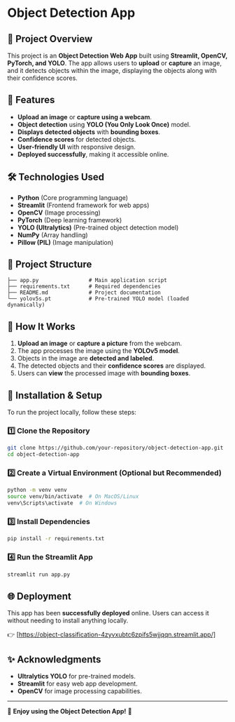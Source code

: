# Object Detection App

## 📌 Project Overview
This project is an **Object Detection Web App** built using **Streamlit, OpenCV, PyTorch, and YOLO**. The app allows users to **upload** or **capture** an image, and it detects objects within the image, displaying the objects along with their confidence scores.

## 🚀 Features
- **Upload an image** or **capture using a webcam**.
- **Object detection** using **YOLO (You Only Look Once)** model.
- **Displays detected objects** with **bounding boxes**.
- **Confidence scores** for detected objects.
- **User-friendly UI** with responsive design.
- **Deployed successfully**, making it accessible online.

## 🛠️ Technologies Used
- **Python** (Core programming language)
- **Streamlit** (Frontend framework for web apps)
- **OpenCV** (Image processing)
- **PyTorch** (Deep learning framework)
- **YOLO (Ultralytics)** (Pre-trained object detection model)
- **NumPy** (Array handling)
- **Pillow (PIL)** (Image manipulation)

## 📂 Project Structure
```
├── app.py                # Main application script
├── requirements.txt      # Required dependencies
├── README.md             # Project documentation
└── yolov5s.pt            # Pre-trained YOLO model (loaded dynamically)
```

## 📸 How It Works
1. **Upload an image** or **capture a picture** from the webcam.
2. The app processes the image using the **YOLOv5 model**.
3. Objects in the image are **detected and labeled**.
4. The detected objects and their **confidence scores** are displayed.
5. Users can **view** the processed image with **bounding boxes**.

## 🔧 Installation & Setup
To run the project locally, follow these steps:

### 1️⃣ Clone the Repository
```sh
git clone https://github.com/your-repository/object-detection-app.git
cd object-detection-app
```

### 2️⃣ Create a Virtual Environment (Optional but Recommended)
```sh
python -m venv venv
source venv/bin/activate  # On MacOS/Linux
venv\Scripts\activate  # On Windows
```

### 3️⃣ Install Dependencies
```sh
pip install -r requirements.txt
```

### 4️⃣ Run the Streamlit App
```sh
streamlit run app.py
```

## 🌐 Deployment
This app has been **successfully deployed** online. Users can access it without needing to install anything locally.

👉 [https://object-classification-4zyvxubtc6zpifs5wjjqqn.streamlit.app/]


## ✨ Acknowledgments
- **Ultralytics YOLO** for pre-trained models.
- **Streamlit** for easy web app development.
- **OpenCV** for image processing capabilities.

---

🎯 **Enjoy using the Object Detection App!** 🚀

